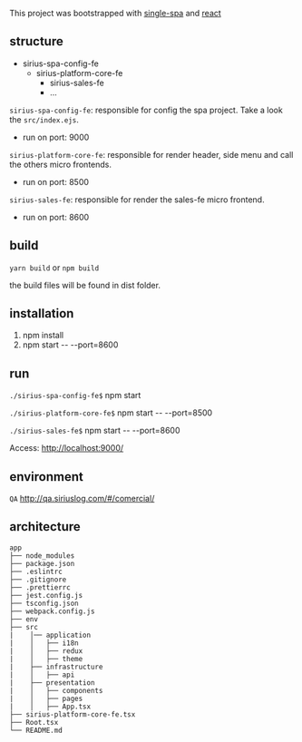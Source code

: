 This project was bootstrapped with [single-spa](https://github.com/single-spa/single-spa) and [react](https://github.com/facebook/react/)

## structure

* sirius-spa-config-fe
  * sirius-platform-core-fe
    * sirius-sales-fe
    * ...

`sirius-spa-config-fe`: responsible for config the spa project. Take a look the `src/index.ejs`.

* run on port: 9000

`sirius-platform-core-fe`: responsible for render header, side menu and call the others micro frontends.

* run on port: 8500

`sirius-sales-fe`: responsible for render the sales-fe micro frontend.

* run on port: 8600

## build

`yarn build` or `npm build`

the build files will be found in dist folder.

## installation

1. npm install
2. npm start -- --port=8600

## run

`./sirius-spa-config-fe$` npm start

`./sirius-platform-core-fe$` npm start -- --port=8500

`./sirius-sales-fe$` npm start -- --port=8600

Access:  <http://localhost:9000/>

## environment

`QA` <http://qa.siriuslog.com/#/comercial/>

## architecture

```
app
├── node_modules
├── package.json
├── .eslintrc
├── .gitignore
├── .prettierrc
├── jest.config.js
├── tsconfig.json
├── webpack.config.js
├── env
├── src
|    │── application
|    │   ├── i18n
|    │   ├── redux
|    │   ├── theme
|    ├── infrastructure
|    │   ├── api
|    ├── presentation
|    │   ├── components
|    │   ├── pages
|    │   ├── App.tsx
├── sirius-platform-core-fe.tsx      
├── Root.tsx
└── README.md      
```
